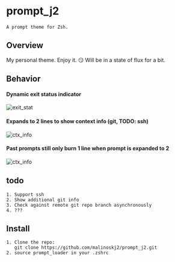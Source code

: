 # prompt_j2
```
A prompt theme for Zsh.
```
## Overview
My personal theme. Enjoy it. :smirk: 
Will be in a state of flux for a bit.

## Behavior

#### Dynamic exit status indicator
![exit_stat](https://media.giphy.com/media/4a7DAeH2kf7WyLNbqT/giphy.gif)
#### Expands to 2 lines to show context info (git, TODO: ssh)
![ctx_info](https://media.giphy.com/media/uTBjOYYzWe4oGn5hYN/giphy.gif)
#### Past prompts still only burn 1 line when prompt is expanded to 2
![ctx_info](https://media.giphy.com/media/BpDg5nTFouC7He0Dit/giphy.gif)

## todo
```
1. Support ssh
2. Show additional git info
3. Check against remote git repo branch asynchronously
4. ???
```
## Install
```
1. Clone the repo: 
   git clone https://github.com/malinoskj2/prompt_j2.git
2. source prompt_loader in your .zshrc
```